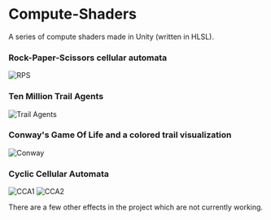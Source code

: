 # Compute-Shaders

A series of compute shaders made in Unity (written in HLSL).

### Rock-Paper-Scissors cellular automata
![RPS](Gif/RPS1G.gif)

### Ten Million Trail Agents
![Trail Agents](Gif/TrailAgentsG1.gif)

### Conway's Game Of Life and a colored trail visualization
![Conway](Gif/ConwayG1.gif)

### Cyclic Cellular Automata
![CCA1](Gif/CCA1G.gif)
![CCA2](Gif/CCA2G.gif)

 There are a few other effects in the project which are not currently working.
